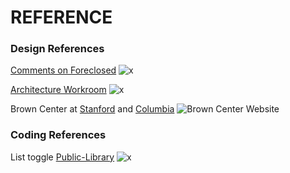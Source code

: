 # REFERENCE

### Design References
[Comments on Foreclosed](http://commentsonforeclosed.com/)
![x](http://31.media.tumblr.com/bbaac1b5bf80eae917516d19cbb1db66/tumblr_msoqhjOGj01shfct6o1_1280.png)


[Architecture Workroom](http://www.architectureworkroom.eu/en/)
![x](http://25.media.tumblr.com/1395eaeb58de209972b6e7642a07dc07/tumblr_msorcs6PdN1shfct6o1_1280.png)

Brown Center at [Stanford](http://brown.stanford.edu/) and [Columbia](http://brown.columbia.edu/)
![Brown Center Website]()

### Coding References

List toggle [Public-Library](http://public-library.org/)
![x](http://31.media.tumblr.com/34487dc109bb6aaac72e10d9868324cb/tumblr_msoqhjOGj01shfct6o2_1280.png)


